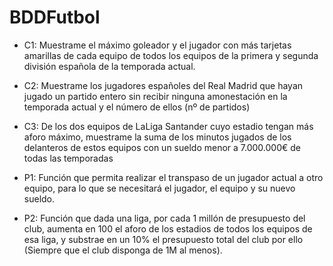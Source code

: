 # BDDFutbol
- C1: Muestrame el máximo goleador y el jugador con más tarjetas amarillas de cada equipo de todos los equipos de la primera y segunda división española de la temporada actual.
- C2: Muestrame los jugadores españoles del Real Madrid que hayan jugado un partido entero sin recibir ninguna amonestación en la temporada actual y el número de ellos (nº de partidos)
- C3: De los dos equipos de LaLiga Santander cuyo estadio tengan más aforo máximo, muestrame la suma de los minutos jugados de los delanteros de estos equipos con un sueldo menor a 7.000.000€ de todas las temporadas

- P1: Función que permita realizar el transpaso de un jugador actual a otro equipo, para lo que se necesitará el jugador, el equipo y su nuevo sueldo.
- P2: Función que dada una liga, por cada 1 millón de presupuesto del club, aumenta en 100 el aforo de los estadios de todos los equipos de esa liga, y substrae en un 10% el presupuesto total del club por ello (Siempre que el club disponga de 1M al menos).
